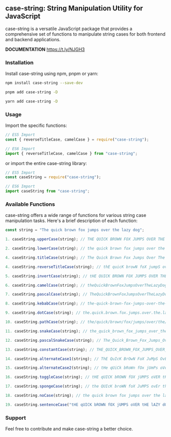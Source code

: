 ## case-string: String Manipulation Utility for JavaScript

case-string is a versatile JavaScript package that provides a comprehensive set of functions to manipulate string cases for both frontend and backend applications.

**DOCUMENTATION** https://t.ly/NJGH3

### Installation

Install case-string using npm, pnpm or yarn:

```bash
npm install case-string --save-dev
```

```bash
pnpm add case-string -D
```

```bash
yarn add case-string -D
```

### Usage

Import the specific functions:

```javascript
// ES5 Import
const { reverseTitleCase, camelCase } = require("case-string");

// ES6 Import
import { reverseTitleCase, camelCase } from "case-string";
```

or import the entire case-string library:

```javascript
// ES5 Import
const caseString = require("case-string");

// ES6 Import
import caseString from "case-string";
```

### Available Functions

case-string offers a wide range of functions for various string case manipulation tasks. Here's a brief description of each function:

```javascript
const string = "The quick brown fox jumps over the lazy dog";

1. caseString.upperCase(string); // THE QUICK BROWN FOX JUMPS OVER THE LAZY DOG

2. caseString.lowerCase(string); // the quick brown fox jumps over the lazy dog

4. caseString.titleCase(string); // The Quick Brown Fox Jumps Over The Lazy Dog

4. caseString.reverseTitleCase(string); // thE quicK browN foX jumpS oveR thE lazY dog

5. caseString.invertCase(string); // tHE QUICK BROWN FOX JUMPS OVER THE LAZY DOG

6. caseString.camelCase(string); // theQuickBrownFoxJumpsOverTheLazyDog

7. caseString.pascalCase(string); // TheQuickBrownFoxJumpsOverTheLazyDog

8. caseString.kebabCase(string); // the-quick-brown-fox-jumps-over-the-lazy-dog

9. caseString.dotCase(string); // the.quick.brown.fox.jumps.over.the.lazy.dog

10. caseString.pathCase(string); // the/quick/brown/fox/jumps/over/the/lazy/dog

11. caseString.snakeCase(string); // the_quick_brown_fox_jumps_over_the_lazy_dog

12. caseString.pascalSnakeCase(string); // The_Quick_Brown_Fox_Jumps_Over_The_Lazy_Dog

13. caseString.constantCase(string); // THE_QUICK_BROWN_FOX_JUMPS_OVER_THE_LAZY_DOG

14. caseString.alternateCase1(string); // ThE QuIcK BrOwN FoX JuMpS OvEr tHe lAzY DoG

15. caseString.alternateCase2(string); // tHe qUiCk bRoWn fOx jUmPs oVeR ThE LaZy dOg

16. caseString.toggleCase(string); // tHE qUICK bROWN fOX jUMPS oVER tHE lAZY dOG

17. caseString.spongeCase(string); // the QUIcK broWN foX JuMPS ovEr thE Lazy dOg

18. caseString.noCase(string); // the quick brown fox jumps over the lazy dog

19. caseString.sentenceCase("tHE qUICK bROWN fOX jUMPS oVER tHE lAZY dOG"); // The quick brown fox jumps over the lazy dog
```

### Support

Feel free to contribute and make case-string a better choice.
